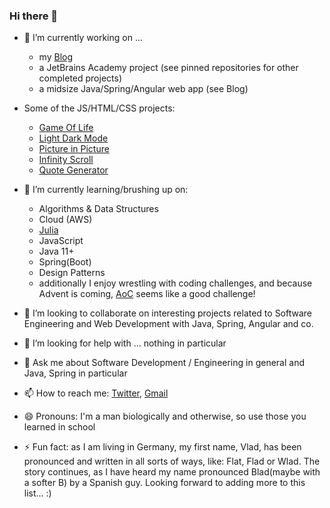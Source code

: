 ### Hi there 👋

- 🔭 I’m currently working on ...
  - my [Blog](https://vladflore.tech/)
  - a JetBrains Academy project (see pinned repositories for other completed projects)
  - a midsize Java/Spring/Angular web app (see Blog)

- Some of the JS/HTML/CSS projects:
  - [Game Of Life](https://vladflore.github.io/game-of-life/)
  - [Light Dark Mode](https://vladflore.github.io/light-dark-mode/)
  - [Picture in Picture](https://vladflore.github.io/picture-in-picture/)
  - [Infinity Scroll](https://vladflore.github.io/infinity-scroll/)
  - [Quote Generator](https://vladflore.github.io/quote-generator/)

- 🌱 I’m currently learning/brushing up on:
  - Algorithms & Data Structures
  - Cloud (AWS)
  - [Julia](https://julialang.org/)
  - JavaScript
  - Java 11+
  - Spring(Boot)
  - Design Patterns
  - additionally I enjoy wrestling with coding challenges, and because Advent is coming, [AoC](https://adventofcode.com/) seems like a good challenge!

- 👯 I’m looking to collaborate on interesting projects related to Software Engineering and Web Development with Java, Spring, Angular and co.

- 🤔 I’m looking for help with ... nothing in particular

- 💬 Ask me about Software Development / Engineering in general and Java, Spring in particular

- 📫 How to reach me: [Twitter](https://twitter.com/vlad_flore), [Gmail](mailto:flore.vlad@gmail.com)

- 😄 Pronouns: I'm a man biologically and otherwise, so use those you learned in school

- ⚡ Fun fact: as I am living in Germany, my first name, Vlad, has been pronounced and written in all sorts of ways, like: Flat, Flad or Wlad. The story continues, as I have heard my name pronounced Blad(maybe with a softer B) by a Spanish guy. Looking forward to adding more to this list... :)
